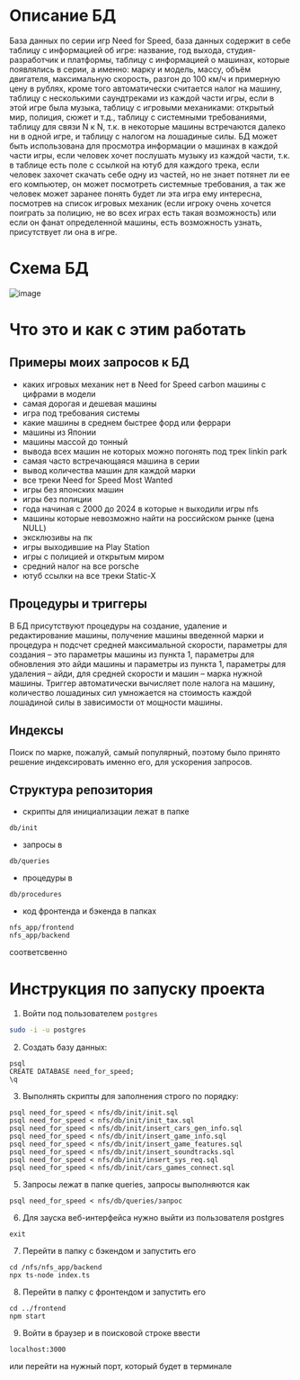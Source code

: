 # Описание БД
База данных по серии игр Need for Speed, база данных содержит в себе таблицу с информацией об игре: название, год выхода, студия-разработчик и платформы, таблицу с информацией о машинах, которые появлялись в серии, а именно: марку и модель, массу, объём двигателя, максимальную скорость, разгон до 100 км/ч и примерную цену в рублях, кроме того автоматически считается налог на машину, таблицу с несколькими саундтреками из каждой части игры, если в этой игре была музыка, таблицу с игровыми механиками: открытый мир, полиция, сюжет и т.д., таблицу с системными требованиями, таблицу для связи N к N, т.к. в некоторые машины встречаются далеко ни в одной игре, и таблицу с налогом на лошадиные силы. 
БД может быть использована для просмотра информации о машинах в каждой части игры, если человек хочет послушать музыку из каждой части, т.к. в таблице есть поле с ссылкой на ютуб для каждого трека, если человек захочет скачать себе одну из частей, но не знает потянет ли ее его компьютер, он может посмотреть системные требования, а так же человек может заранее понять будет ли эта игра ему интересна, посмотрев на список игровых механик (если игроку очень хочется поиграть за полицию, не во всех играх есть такая возможность) или если он фанат определенной машины, есть возможность узнать, присутствует ли она в игре.
# Схема БД
![image](https://github.com/user-attachments/assets/4387691d-406b-4ac2-ab89-5e16da906e13)
# Что это и как с этим работать
## Примеры моих запросов к БД
- каких игровых механик нет в Need for Speed carbon
 машины с цифрами в модели
- cамая дорогая и дешевая машины
- игра под требования системы
- какие машины в среднем быстрее форд или феррари
- машины из Японии
- машины массой до тонный
- вывода всех машин не которых можно погонять под трек linkin park
- самая часто встречающаяся машина в серии
- вывод количества машин для каждой марки
- все треки Need for Speed Most Wanted
- игры без японских машин
- игры без полиции
- года начиная с 2000 до 2024 в которые н выходили игры nfs
- машины которые невозможно найти на российском рынке (цена NULL)
- эксклюзивы на пк
- игры выходившие на Play Station
- игры с полицией и открытым миром
- средний налог на все porsche
- ютуб ссылки на все треки Static-X

## Процедуры и триггеры
В БД присутствуют процедуры на создание, удаление и редактирование машины, получение машины введенной марки и процедура н подсчет средней максимальной скорости, параметры для создания – это параметры машины из пункта 1, параметры для обновления это айди машины и параметры из пункта 1, параметры для удаления – айди, для средней скорости и машин – марка нужной машины. Триггер автоматически вычисляет поле налога на машину, количество лошадиных сил умножается на стоимость каждой лошадиной силы в зависимости от мощности машины.
## Индексы 
Поиск по марке, пожалуй, самый популярный, поэтому было принято решение индексировать именно его, для ускорения запросов.

## Структура репозитория
- скрипты для инициализации лежат в папке
```
db/init
```
- запросы в
```
db/queries
```
- процедуры в 
```
db/procedures
```
- код фронтенда и бэкенда в папках
```
nfs_app/frontend
nfs_app/backend
```
соответсвенно

# Инструкция по запуску проекта
1. Войти под пользователем `postgres`

```sh
sudo -i -u postgres
```
2) Создать базу данных:
```
psql
CREATE DATABASE need_for_speed;
\q
```
3) Выполнять скрипты для заполнения строго по порядку:
```
psql need_for_speed < nfs/db/init/init.sql
psql need_for_speed < nfs/db/init/init_tax.sql
psql need_for_speed < nfs/db/init/insert_cars_gen_info.sql
psql need_for_speed < nfs/db/init/insert_game_info.sql
psql need_for_speed < nfs/db/init/insert_game_features.sql
psql need_for_speed < nfs/db/init/insert_soundtracks.sql
psql need_for_speed < nfs/db/init/insert_sys_req.sql
psql need_for_speed < nfs/db/init/cars_games_connect.sql
```
5) Запросы лежат в папке queries, запросы выполняются как 
```
psql need_for_speed < nfs/db/queries/запрос
```
6) Для зауска веб-интерфейса нужно выйти из пользователя postgres
```
exit
```
7) Перейти в папку с бэкендом и запустить его
```
cd /nfs/nfs_app/backend
npx ts-node index.ts
```
8) Перейти в папку с фронтендом и запустить его
```
cd ../frontend
npm start
```
9) Войти в браузер и в поисковой строке ввести 
```
localhost:3000 
```
или перейти на нужный порт, который будет в терминале
